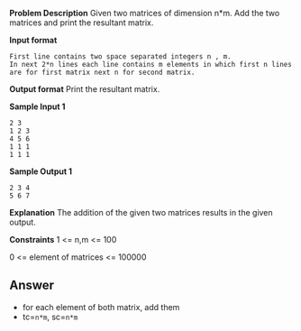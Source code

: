 **Problem Description**
Given two matrices of dimension n\*m. Add the two matrices and print the resultant matrix.

**Input format**

```
First line contains two space separated integers n , m.
In next 2*n lines each line contains m elements in which first n lines are for first matrix next n for second matrix.
```

**Output format**
Print the resultant matrix.

**Sample Input 1**

```
2 3
1 2 3
4 5 6
1 1 1
1 1 1
```

**Sample Output 1**

```
2 3 4
5 6 7
```

**Explanation**
The addition of the given two matrices results in the given output.

**Constraints**
1 <= n,m <= 100

0 <= element of matrices <= 100000

## Answer

- for each element of both matrix, add them
- tc=`n*m`, sc=`n*m`
